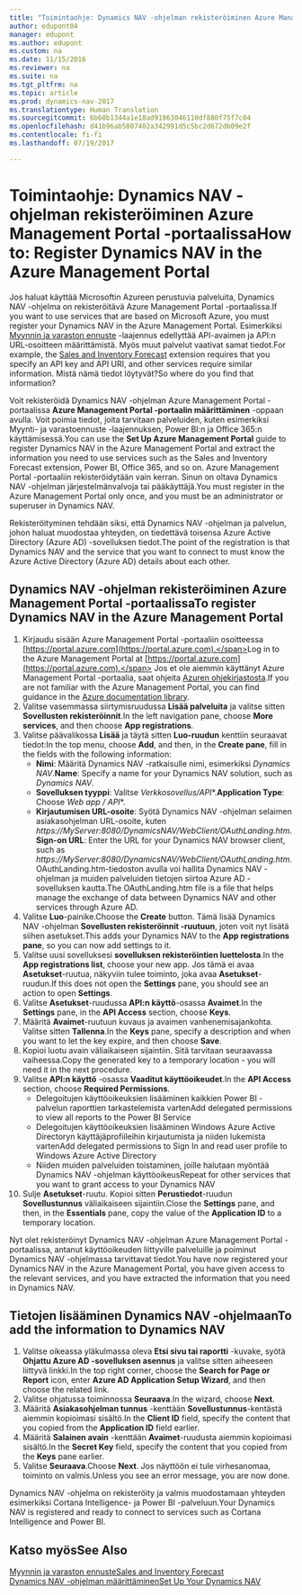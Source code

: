 ```yaml
---
title: "Toimintaohje: Dynamics NAV -ohjelman rekisteröiminen Azure Management Portal -portaalissa"
author: edupont04
manager: edupont
ms.author: edupont
ms.custom: na
ms.date: 11/15/2016
ms.reviewer: na
ms.suite: na
ms.tgt_pltfrm: na
ms.topic: article
ms.prod: dynamics-nav-2017
ms.translationtype: Human Translation
ms.sourcegitcommit: 6b60b1344a1e18ad91863046110df880f75f7c04
ms.openlocfilehash: d41b96ab5807402a342991d5c5bc2d672db09e2f
ms.contentlocale: fi-fi
ms.lasthandoff: 07/19/2017

---
```

# <a name="how-to-register-dynamics-nav-in-the-azure-management-portal"></a><span data-ttu-id="fc833-102">Toimintaohje: Dynamics NAV -ohjelman rekisteröiminen Azure Management Portal -portaalissa</span><span class="sxs-lookup"><span data-stu-id="fc833-102">How to: Register Dynamics NAV in the Azure Management Portal</span></span>
<span data-ttu-id="fc833-103">Jos haluat käyttää Microsoftin Azureen perustuvia palveluita, Dynamics NAV -ohjelma on rekisteröitävä Azure Management Portal -portaalissa.</span><span class="sxs-lookup"><span data-stu-id="fc833-103">If you want to use services that are based on Microsoft Azure, you must register your Dynamics NAV in the Azure Management Portal.</span></span> <span data-ttu-id="fc833-104">Esimerkiksi [Myynnin ja varaston ennuste](ui-extensions-sales-forecast.md) -laajennus edellyttää API-avaimen ja API:n URL-osoitteen määrittämistä. Myös muut palvelut vaativat samat tiedot.</span><span class="sxs-lookup"><span data-stu-id="fc833-104">For example, the [Sales and Inventory Forecast](ui-extensions-sales-forecast.md) extension requires that you specify an API key and API URI, and other services require similar information.</span></span> <span data-ttu-id="fc833-105">Mistä nämä tiedot löytyvät?</span><span class="sxs-lookup"><span data-stu-id="fc833-105">So where do you find that information?</span></span>

<span data-ttu-id="fc833-106">Voit rekisteröidä Dynamics NAV -ohjelman Azure Management Portal -portaalissa **Azure Management Portal -portaalin määrittäminen** -oppaan avulla. Voit poimia tiedot, joita tarvitaan palveluiden, kuten esimerkiksi Myynti- ja varastoennuste -laajennuksen, Power BI:n ja Office 365:n käyttämisessä.</span><span class="sxs-lookup"><span data-stu-id="fc833-106">You can use the **Set Up Azure Management Portal** guide to register Dynamics NAV in the Azure Management Portal and extract the information you need to use services such as the Sales and Inventory Forecast extension, Power BI, Office 365, and so on.</span></span> <span data-ttu-id="fc833-107">Azure Management Portal -portaaliin rekisteröidytään vain kerran. Sinun on oltava Dynamics NAV -ohjelman järjestelmänvalvoja tai pääkäyttäjä.</span><span class="sxs-lookup"><span data-stu-id="fc833-107">You must register in the Azure Management Portal only once, and you must be an administrator or superuser in Dynamics NAV.</span></span>

<span data-ttu-id="fc833-108">Rekisteröityminen tehdään siksi, että Dynamics NAV -ohjelman ja palvelun, johon haluat muodostaa yhteyden, on tiedettävä toisensa Azure Active Directory (Azure AD) -sovelluksen tiedot.</span><span class="sxs-lookup"><span data-stu-id="fc833-108">The point of the registration is that Dynamics NAV and the service that you want to connect to must know the Azure Active Directory (Azure AD) details about each other.</span></span>

## <a name="to-register-dynamics-nav-in-the-azure-management-portal"></a><span data-ttu-id="fc833-109">Dynamics NAV -ohjelman rekisteröiminen Azure Management Portal -portaalissa</span><span class="sxs-lookup"><span data-stu-id="fc833-109">To register Dynamics NAV in the Azure Management Portal</span></span>
1. <span data-ttu-id="fc833-110">Kirjaudu sisään Azure Management Portal -portaaliin osoitteessa [https://portal.azure.com](https://portal.azure.com).</span><span class="sxs-lookup"><span data-stu-id="fc833-110">Log in to the Azure Management Portal at [https://portal.azure.com](https://portal.azure.com).</span></span>
    <span data-ttu-id="fc833-111">Jos et ole aiemmin käyttänyt Azure Management Portal -portaalia, saat ohjeita [Azuren ohjekirjastosta](https://azure.microsoft.com/en-us/documentation/articles).</span><span class="sxs-lookup"><span data-stu-id="fc833-111">If you are not familiar with the Azure Management Portal, you can find guidance in the [Azure documentation library](https://azure.microsoft.com/en-us/documentation/articles).</span></span>
2. <span data-ttu-id="fc833-112">Valitse vasemmassa siirtymisruudussa **Lisää palveluita** ja valitse sitten **Sovellusten rekisteröinnit**.</span><span class="sxs-lookup"><span data-stu-id="fc833-112">In the left navigation pane, choose **More services**, and then choose **App registrations**.</span></span>
3. <span data-ttu-id="fc833-113">Valitse päävalikossa **Lisää** ja täytä sitten **Luo-ruudun** kenttiin seuraavat tiedot:</span><span class="sxs-lookup"><span data-stu-id="fc833-113">In the top menu, choose **Add**, and then, in the **Create pane**, fill in the fields with the following information:</span></span>
    - <span data-ttu-id="fc833-114">**Nimi**: Määritä Dynamics NAV -ratkaisulle nimi, esimerkiksi *Dynamics NAV*.</span><span class="sxs-lookup"><span data-stu-id="fc833-114">**Name**: Specify a name for your Dynamics NAV solution, such as *Dynamics NAV*.</span></span>
    - <span data-ttu-id="fc833-115">**Sovelluksen tyyppi**: Valitse **Verkkosovellus*/API**.</span><span class="sxs-lookup"><span data-stu-id="fc833-115">**Application Type**: Choose **Web app* / API**.</span></span>
    - <span data-ttu-id="fc833-116">**Kirjautumisen URL-osoite**: Syötä Dynamics NAV -ohjelman selaimen asiakasohjelman URL-osoite, kuten *https://MyServer:8080/DynamicsNAV/WebClient/OAuthLanding.htm*.</span><span class="sxs-lookup"><span data-stu-id="fc833-116">**Sign-on URL**: Enter the URL for your Dynamics NAV browser client, such as *https://MyServer:8080/DynamicsNAV/WebClient/OAuthLanding.htm*.</span></span>
        <span data-ttu-id="fc833-117">OAuthLanding.htm-tiedoston avulla voi hallita Dynamics NAV -ohjelman ja muiden palveluiden tietojen siirtoa Azure AD -sovelluksen kautta.</span><span class="sxs-lookup"><span data-stu-id="fc833-117">The OAuthLanding.htm file is a file that helps manage the exchange of data between Dynamics NAV and other services through Azure AD.</span></span>
4. <span data-ttu-id="fc833-118">Valitse **Luo**-painike.</span><span class="sxs-lookup"><span data-stu-id="fc833-118">Choose the **Create** button.</span></span>
    <span data-ttu-id="fc833-119">Tämä lisää Dynamics NAV -ohjelman **Sovellusten rekisteröinnit -ruutuun**, joten voit nyt lisätä siihen asetukset.</span><span class="sxs-lookup"><span data-stu-id="fc833-119">This adds your Dynamics NAV to the **App registrations pane**, so you can now add settings to it.</span></span>
5. <span data-ttu-id="fc833-120">Valitse uusi sovelluksesi **sovelluksen rekisteröintien luettelosta**.</span><span class="sxs-lookup"><span data-stu-id="fc833-120">In the **App registrations list**, choose your new app.</span></span> <span data-ttu-id="fc833-121">Jos tämä ei avaa **Asetukset**-ruutua, näkyviin tulee toiminto, joka avaa **Asetukset**-ruudun.</span><span class="sxs-lookup"><span data-stu-id="fc833-121">If this does not open the **Settings** pane, you should see an action to open **Settings**.</span></span>
6. <span data-ttu-id="fc833-122">Valitse **Asetukset**-ruudussa **API:n käyttö**-osassa **Avaimet**.</span><span class="sxs-lookup"><span data-stu-id="fc833-122">In the **Settings** pane, in the **API Access** section, choose **Keys**.</span></span>
7. <span data-ttu-id="fc833-123">Määritä **Avaimet**-ruutuun kuvaus ja avaimen vanhenemisajankohta. Valitse sitten **Tallenna**.</span><span class="sxs-lookup"><span data-stu-id="fc833-123">In the **Keys** pane, specify a description and when you want to let the key expire, and then choose **Save**.</span></span>
8. <span data-ttu-id="fc833-124">Kopioi luotu avain väliaikaiseen sijaintiin. Sitä tarvitaan seuraavassa vaiheessa.</span><span class="sxs-lookup"><span data-stu-id="fc833-124">Copy the generated key to a temporary location - you will need it in the next procedure.</span></span>
9. <span data-ttu-id="fc833-125">Valitse **API:n käyttö** -osassa **Vaaditut käyttöoikeudet**.</span><span class="sxs-lookup"><span data-stu-id="fc833-125">In the **API Access** section, choose **Required Permissions**.</span></span>
    - <span data-ttu-id="fc833-126">Delegoitujen käyttöoikeuksien lisääminen kaikkien Power BI -palvelun raporttien tarkastelemista varten</span><span class="sxs-lookup"><span data-stu-id="fc833-126">Add delegated permissions to view all reports to the Power BI Service</span></span>
    - <span data-ttu-id="fc833-127">Delegoitujen käyttöoikeuksien lisääminen Windows Azure Active Directoryn käyttäjäprofiileihin kirjautumista ja niiden lukemista varten</span><span class="sxs-lookup"><span data-stu-id="fc833-127">Add delegated permissions to Sign In and read user profile to Windows Azure Active Directory</span></span>
    - <span data-ttu-id="fc833-128">Niiden muiden palveluiden toistaminen, joille halutaan myöntää Dynamics NAV -ohjelman käyttöoikeus</span><span class="sxs-lookup"><span data-stu-id="fc833-128">Repeat for other services that you want to grant access to your Dynamics NAV</span></span>
10. <span data-ttu-id="fc833-129">Sulje **Asetukset**-ruutu. Kopioi sitten **Perustiedot**-ruudun **Sovellustunnus** väliaikaiseen sijaintiin.</span><span class="sxs-lookup"><span data-stu-id="fc833-129">Close the **Settings** pane, and then, in the **Essentials** pane, copy the value of the **Application ID** to a temporary location.</span></span>

<span data-ttu-id="fc833-130">Nyt olet rekisteröinyt Dynamics NAV -ohjelman Azure Management Portal -portaalissa, antanut käyttöoikeuden liittyville palveluille ja poiminut Dynamics NAV -ohjelmassa tarvittavat tiedot.</span><span class="sxs-lookup"><span data-stu-id="fc833-130">You have now registered your Dynamics NAV in the Azure Management Portal, you have given access to the relevant services, and you have extracted the information that you need in Dynamics NAV.</span></span>  

## <a name="to-add-the-information-to-dynamics-nav"></a><span data-ttu-id="fc833-131">Tietojen lisääminen Dynamics NAV -ohjelmaan</span><span class="sxs-lookup"><span data-stu-id="fc833-131">To add the information to Dynamics NAV</span></span>
1. <span data-ttu-id="fc833-132">Valitse oikeassa yläkulmassa oleva **Etsi sivu tai raportti** -kuvake, syötä **Ohjattu Azure AD -sovelluksen asennus** ja valitse sitten aiheeseen liittyvä linkki.</span><span class="sxs-lookup"><span data-stu-id="fc833-132">In the top right corner, choose the **Search for Page or Report** icon, enter **Azure AD Application Setup Wizard**, and then choose the related link.</span></span>
2. <span data-ttu-id="fc833-133">Valitse ohjatussa toiminnossa **Seuraava**.</span><span class="sxs-lookup"><span data-stu-id="fc833-133">In the wizard, choose **Next**.</span></span>
3. <span data-ttu-id="fc833-134">Määritä **Asiakasohjelman tunnus** -kenttään **Sovellustunnus**-kentästä aiemmin kopioimasi sisältö.</span><span class="sxs-lookup"><span data-stu-id="fc833-134">In the **Client ID** field, specify the content that you copied from the **Application ID** field earlier.</span></span>
4. <span data-ttu-id="fc833-135">Määritä **Salainen avain** -kenttään **Avaimet**-ruudusta aiemmin kopioimasi sisältö.</span><span class="sxs-lookup"><span data-stu-id="fc833-135">In the **Secret Key** field, specify the content that you copied from the **Keys** pane earlier.</span></span>
5. <span data-ttu-id="fc833-136">Valitse **Seuraava**.</span><span class="sxs-lookup"><span data-stu-id="fc833-136">Choose **Next**.</span></span> <span data-ttu-id="fc833-137">Jos näyttöön ei tule virhesanomaa, toiminto on valmis.</span><span class="sxs-lookup"><span data-stu-id="fc833-137">Unless you see an error message, you are now done.</span></span>

<span data-ttu-id="fc833-138">Dynamics NAV -ohjelma on rekisteröity ja valmis muodostamaan yhteyden esimerkiksi Cortana Intelligence- ja Power BI -palveluun.</span><span class="sxs-lookup"><span data-stu-id="fc833-138">Your Dynamics NAV is registered and ready to connect to services such as Cortana Intelligence and Power BI.</span></span>

## <a name="see-also"></a><span data-ttu-id="fc833-139">Katso myös</span><span class="sxs-lookup"><span data-stu-id="fc833-139">See Also</span></span>
[<span data-ttu-id="fc833-140">Myynnin ja varaston ennuste</span><span class="sxs-lookup"><span data-stu-id="fc833-140">Sales and Inventory Forecast</span></span>](ui-extensions-sales-forecast.md)  
[<span data-ttu-id="fc833-141">Dynamics NAV -ohjelman määrittäminen</span><span class="sxs-lookup"><span data-stu-id="fc833-141">Set Up Your Dynamics NAV</span></span>](setup.md)  

